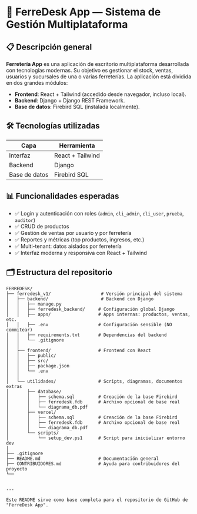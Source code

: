 # 🧰 FerreDesk App — Sistema de Gestión Multiplataforma

## 📋 Descripción general

**Ferretería App** es una aplicación de escritorio multiplataforma desarrollada con tecnologías modernas. Su objetivo es gestionar el stock, ventas, usuarios y sucursales de una o varias ferreterías. La aplicación está dividida en dos grandes módulos:

- **Frontend**: React + Tailwind (accedido desde navegador, incluso local).
- **Backend**: Django + Django REST Framework.
- **Base de datos**: Firebird SQL (instalada localmente).

## 🛠️ Tecnologías utilizadas

| Capa          | Herramienta                        |
|---------------|------------------------------------|
| Interfaz      | React + Tailwind                   |
| Backend       | Django                             |
| Base de datos | Firebird SQL                       |


## 📊 Funcionalidades esperadas

- ✅ Login y autenticación con roles (`admin`, `cli_admin`, `cli_user`, `prueba`, `auditor`)
- ✅ CRUD de productos
- ✅ Gestión de ventas por usuario y por ferretería
- ✅ Reportes y métricas (top productos, ingresos, etc.)
- ✅ Multi-tenant: datos aislados por ferretería
- ✅ Interfaz moderna y responsiva con React + Tailwind

## 🗂️ Estructura del repositorio

```text
FERREDESK/
├── ferredesk_v1/                   # Versión principal del sistema
│   ├── backend/                    # Backend con Django
│   │   ├── manage.py
│   │   ├── ferredesk_backend/     # Configuración global Django
│   │   ├── apps/                  # Apps internas: productos, ventas, etc.
│   │   ├── .env                   # Configuración sensible (NO commitear)
│   │   ├── requirements.txt       # Dependencias del backend
│   │   └── .gitignore
│   │
│   ├── frontend/                  # Frontend con React
│   │   ├── public/
│   │   ├── src/
│   │   ├── package.json
│   │   └── .env
│   │
│   └── utilidades/                # Scripts, diagramas, documentos extras
│       ├── database/
│       │   ├── schema.sql         # Creación de la base Firebird
│       │   ├── ferredesk.fdb      # Archivo opcional de base real
│       │   └── diagrama_db.pdf
│       ├── vercel/        
│       │   ├── schema.sql         # Creación de la base Firebird
│       │   ├── ferredesk.fdb      # Archivo opcional de base real
│       │   └── diagrama_db.pdf
│       └── scripts/
│           └── setup_dev.ps1      # Script para inicializar entorno dev
│
├── .gitignore
├── README.md                      # Documentación general
├── CONTRIBUIDORES.md              # Ayuda para contribuidores del proyecto
└── 


---

Este README sirve como base completa para el repositorio de GitHub de "FerreDesk App". 
